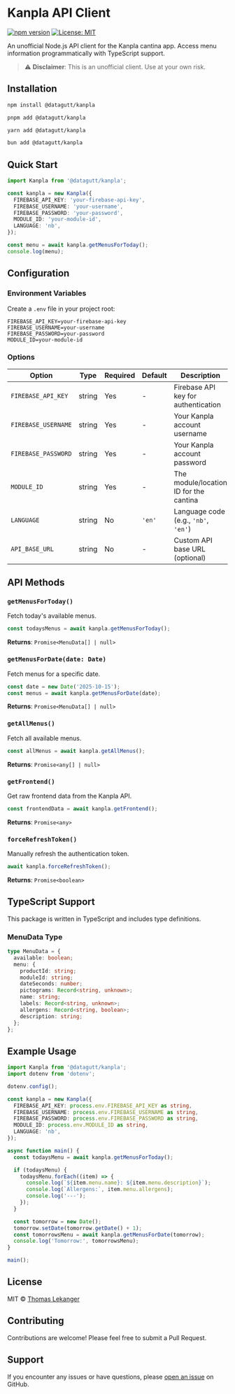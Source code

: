 # Kanpla API Client

[![npm version](https://img.shields.io/npm/v/@datagutt/kanpla.svg)](https://www.npmjs.com/package/@datagutt/kanpla)
[![License: MIT](https://img.shields.io/badge/License-MIT-yellow.svg)](https://opensource.org/licenses/MIT)

An unofficial Node.js API client for the Kanpla cantina app. Access menu information programmatically with TypeScript support.

> ⚠️ **Disclaimer**: This is an unofficial client. Use at your own risk.

## Installation

```bash
npm install @datagutt/kanpla
```

```bash
pnpm add @datagutt/kanpla
```

```bash
yarn add @datagutt/kanpla
```

```bash
bun add @datagutt/kanpla
```

## Quick Start

```typescript
import Kanpla from '@datagutt/kanpla';

const kanpla = new Kanpla({
  FIREBASE_API_KEY: 'your-firebase-api-key',
  FIREBASE_USERNAME: 'your-username',
  FIREBASE_PASSWORD: 'your-password',
  MODULE_ID: 'your-module-id',
  LANGUAGE: 'nb',
});

const menu = await kanpla.getMenusForToday();
console.log(menu);
```

## Configuration

### Environment Variables

Create a `.env` file in your project root:

```env
FIREBASE_API_KEY=your-firebase-api-key
FIREBASE_USERNAME=your-username
FIREBASE_PASSWORD=your-password
MODULE_ID=your-module-id
```

### Options

| Option              | Type   | Required | Default | Description                            |
| ------------------- | ------ | -------- | ------- | -------------------------------------- |
| `FIREBASE_API_KEY`  | string | Yes      | -       | Firebase API key for authentication    |
| `FIREBASE_USERNAME` | string | Yes      | -       | Your Kanpla account username           |
| `FIREBASE_PASSWORD` | string | Yes      | -       | Your Kanpla account password           |
| `MODULE_ID`         | string | Yes      | -       | The module/location ID for the cantina |
| `LANGUAGE`          | string | No       | `'en'`  | Language code (e.g., `'nb'`, `'en'`)   |
| `API_BASE_URL`      | string | No       | -       | Custom API base URL (optional)         |

## API Methods

### `getMenusForToday()`

Fetch today's available menus.

```typescript
const todaysMenus = await kanpla.getMenusForToday();
```

**Returns**: `Promise<MenuData[] | null>`

### `getMenusForDate(date: Date)`

Fetch menus for a specific date.

```typescript
const date = new Date('2025-10-15');
const menus = await kanpla.getMenusForDate(date);
```

**Returns**: `Promise<MenuData[] | null>`

### `getAllMenus()`

Fetch all available menus.

```typescript
const allMenus = await kanpla.getAllMenus();
```

**Returns**: `Promise<any[] | null>`

### `getFrontend()`

Get raw frontend data from the Kanpla API.

```typescript
const frontendData = await kanpla.getFrontend();
```

**Returns**: `Promise<any>`

### `forceRefreshToken()`

Manually refresh the authentication token.

```typescript
await kanpla.forceRefreshToken();
```

**Returns**: `Promise<boolean>`

## TypeScript Support

This package is written in TypeScript and includes type definitions.

### MenuData Type

```typescript
type MenuData = {
  available: boolean;
  menu: {
    productId: string;
    moduleId: string;
    dateSeconds: number;
    pictograms: Record<string, unknown>;
    name: string;
    labels: Record<string, unknown>;
    allergens: Record<string, boolean>;
    description: string;
  };
};
```

## Example Usage

```typescript
import Kanpla from '@datagutt/kanpla';
import dotenv from 'dotenv';

dotenv.config();

const kanpla = new Kanpla({
  FIREBASE_API_KEY: process.env.FIREBASE_API_KEY as string,
  FIREBASE_USERNAME: process.env.FIREBASE_USERNAME as string,
  FIREBASE_PASSWORD: process.env.FIREBASE_PASSWORD as string,
  MODULE_ID: process.env.MODULE_ID as string,
  LANGUAGE: 'nb',
});

async function main() {
  const todaysMenu = await kanpla.getMenusForToday();

  if (todaysMenu) {
    todaysMenu.forEach((item) => {
      console.log(`${item.menu.name}: ${item.menu.description}`);
      console.log(`Allergens:`, item.menu.allergens);
      console.log('---');
    });
  }

  const tomorrow = new Date();
  tomorrow.setDate(tomorrow.getDate() + 1);
  const tomorrowsMenu = await kanpla.getMenusForDate(tomorrow);
  console.log('Tomorrow:', tomorrowsMenu);
}

main();
```

## License

MIT © [Thomas Lekanger](https://github.com/datagutt)

## Contributing

Contributions are welcome! Please feel free to submit a Pull Request.

## Support

If you encounter any issues or have questions, please [open an issue](https://github.com/datagutt/kanpla/issues) on GitHub.
